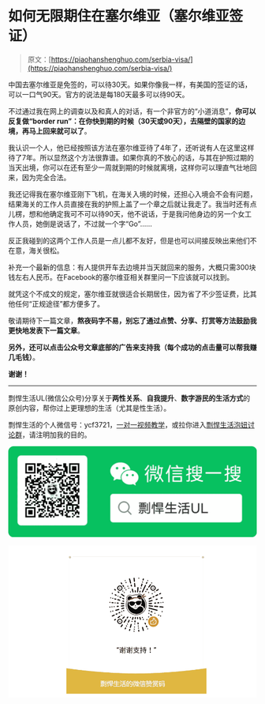 # 如何无限期住在塞尔维亚（塞尔维亚签证）

> 原文：[https://piaohanshenghuo.com/serbia-visa/](https://piaohanshenghuo.com/serbia-visa/)

中国去塞尔维亚是免签的，可以待30天。如果你像我一样，有美国的签证的话，可以一口气90天。官方的说法是每180天最多可以待90天。

不过通过我在网上的调查以及和真人的对话，有一个非官方的“小道消息”，**你可以反复做“****border run****”：在你快到期的时候（****30****天或****90****天），去隔壁的国家的边境，再马上回来就可以了**。

我认识一个人，他已经按照该方法在塞尔维亚待了4年了，还听说有人在这里这样待了7年。所以显然这个方法很靠谱。如果你真的不放心的话，与其在护照过期的当天出境，你可以在还有至少一周就到期的时候就离境，这样你可以理直气壮地回来，因为完全合法。

我还记得我在塞尔维亚刚下飞机，在海关入境的时候，还担心入境会不会有问题，结果海关的工作人员直接在我的护照上盖了一个章之后就让我走了。我当时还有点儿楞，想和他确定我可不可以待90天，他不说话，于是我问他身边的另一个女工作人员，她倒是说话了，不过就一个字“Go”……

反正我碰到的这两个工作人员是一点儿都不友好，但是也可以间接反映出来他们不在意，海关很松。

补充一个最新的信息：有人提供开车去边境并当天就回来的服务，大概只需300块钱左右人民币。在Facebook的塞尔维亚相关群里问一下应该就可以找到。

就凭这个不成文的规定，塞尔维亚就很适合长期居住，因为省了不少签证费，比其他任何“正规途径”都方便多了。

敬请期待下一篇文章，**熬夜码字不易，别忘了通过点赞、分享、打赏等方法鼓励我更快地发表下一篇文章**。

**另外，还可以点击公众号文章底部的广告来支持我（每个成功的点击量可以帮我赚几毛钱）**。

**谢谢！**

* * *

剽悍生活UL(微信公众号)分享关于**两性关系**、**自我提升**、**数字游民的生活方式**的原创内容，帮你过上更理想的生活（尤其是性生活）。

剽悍生活的个人微信号：ycf3721，[一对一视频教学](https://piaohanshenghuo.com/1on1_coaching/)，或拉你进入[剽悍生活泡妞讨论群](https://piaohanshenghuo.com/ul-wechat-group/)，请注明加我的目的。

![](img/cd21a79bb7339e9feac101b7d8f24243.png)

![](img/48a213915b598d48c51d7cbc5ebeaa6c.png)